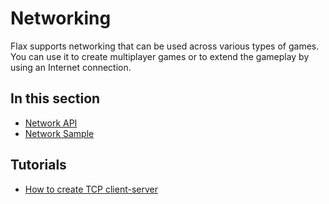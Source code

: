 # Networking

Flax supports networking that can be used across various types of games. You can use it to create multiplayer games or to extend the gameplay by using an Internet connection.

## In this section

* [Network API](network-api.md)
* [Network Sample](network-sample.md)

## Tutorials

* [How to create TCP client-server](tutorials/create-tcp-client-server.md)
